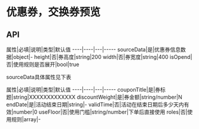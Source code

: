 # 优惠券，交换券预览

## API 

属性|必填|说明|类型|默认值
----|----|---|-----
sourceData|是|优惠券信息数据|object|-
height|否|券高度|string|200
width|否|券宽度|string|400
isOpend|否|使用规则是否展开|bool|true

sourceData具体属性见下表

属性|必填|说明|类型|默认值
----|----|---|-----
couponTitle|是|券标题|string|XXXXXXXXXXXXX
discountWeight|是|券金额|string/number|N
endDate|是|活动结束日期|string|-
validTime|否|活动在结束日期后多少天内有效|number|0
useFloor|否|使用门槛|string/number|下单后直接使用
roles|否|使用规则|array|-

